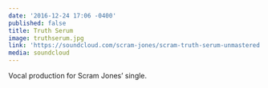 ```yaml
---
date: '2016-12-24 17:06 -0400'
published: false
title: Truth Serum
image: truthserum.jpg
link: 'https://soundcloud.com/scram-jones/scram-truth-serum-unmastered'
media: soundcloud
---
```

Vocal production for Scram Jones’ single.

